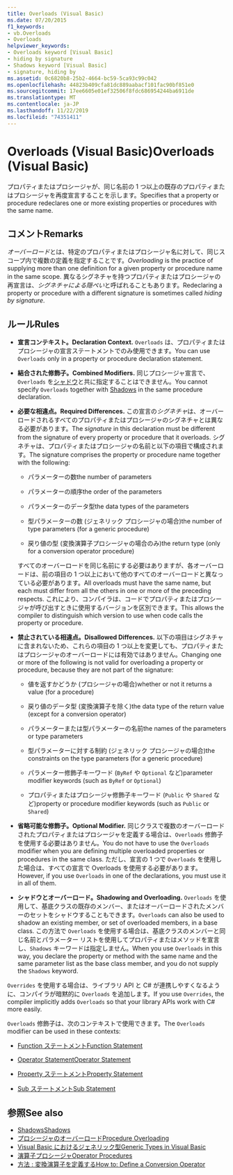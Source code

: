 ```yaml
---
title: Overloads (Visual Basic)
ms.date: 07/20/2015
f1_keywords:
- vb.Overloads
- Overloads
helpviewer_keywords:
- Overloads keyword [Visual Basic]
- hiding by signature
- Shadows keyword [Visual Basic]
- signature, hiding by
ms.assetid: 0c6820b8-25b2-4664-bc59-5ca93c99c042
ms.openlocfilehash: 44823b409cfa81dc889aabacf101fac90bf851e0
ms.sourcegitcommit: 17ee6605e01ef32506f8fdc686954244ba6911de
ms.translationtype: MT
ms.contentlocale: ja-JP
ms.lasthandoff: 11/22/2019
ms.locfileid: "74351411"
---
```

# <a name="overloads-visual-basic"></a><span data-ttu-id="34c8d-102">Overloads (Visual Basic)</span><span class="sxs-lookup"><span data-stu-id="34c8d-102">Overloads (Visual Basic)</span></span>

<span data-ttu-id="34c8d-103">プロパティまたはプロシージャが、同じ名前の 1 つ以上の既存のプロパティまたはプロシージャを再度宣言することを示します。</span><span class="sxs-lookup"><span data-stu-id="34c8d-103">Specifies that a property or procedure redeclares one or more existing properties or procedures with the same name.</span></span>

## <a name="remarks"></a><span data-ttu-id="34c8d-104">コメント</span><span class="sxs-lookup"><span data-stu-id="34c8d-104">Remarks</span></span>

<span data-ttu-id="34c8d-105">*オーバーロード*とは、特定のプロパティまたはプロシージャ名に対して、同じスコープ内で複数の定義を指定することです。</span><span class="sxs-lookup"><span data-stu-id="34c8d-105">*Overloading* is the practice of supplying more than one definition for a given property or procedure name in the same scope.</span></span> <span data-ttu-id="34c8d-106">異なるシグネチャを持つプロパティまたはプロシージャの再宣言は、*シグネチャによる隠ぺい*と呼ばれることもあります。</span><span class="sxs-lookup"><span data-stu-id="34c8d-106">Redeclaring a property or procedure with a different signature is sometimes called *hiding by signature*.</span></span>

## <a name="rules"></a><span data-ttu-id="34c8d-107">ルール</span><span class="sxs-lookup"><span data-stu-id="34c8d-107">Rules</span></span>

- <span data-ttu-id="34c8d-108">**宣言コンテキスト。**</span><span class="sxs-lookup"><span data-stu-id="34c8d-108">**Declaration Context.**</span></span> <span data-ttu-id="34c8d-109">`Overloads` は、プロパティまたはプロシージャの宣言ステートメントでのみ使用できます。</span><span class="sxs-lookup"><span data-stu-id="34c8d-109">You can use `Overloads` only in a property or procedure declaration statement.</span></span>

- <span data-ttu-id="34c8d-110">**結合された修飾子。**</span><span class="sxs-lookup"><span data-stu-id="34c8d-110">**Combined Modifiers.**</span></span> <span data-ttu-id="34c8d-111">同じプロシージャ宣言で、`Overloads` を[シャドウ](../../../visual-basic/language-reference/modifiers/shadows.md)と共に指定することはできません。</span><span class="sxs-lookup"><span data-stu-id="34c8d-111">You cannot specify `Overloads` together with [Shadows](../../../visual-basic/language-reference/modifiers/shadows.md) in the same procedure declaration.</span></span>

- <span data-ttu-id="34c8d-112">**必要な相違点。**</span><span class="sxs-lookup"><span data-stu-id="34c8d-112">**Required Differences.**</span></span> <span data-ttu-id="34c8d-113">この宣言の*シグネチャ*は、オーバーロードされるすべてのプロパティまたはプロシージャのシグネチャとは異なる必要があります。</span><span class="sxs-lookup"><span data-stu-id="34c8d-113">The *signature* in this declaration must be different from the signature of every property or procedure that it overloads.</span></span> <span data-ttu-id="34c8d-114">シグネチャは、プロパティまたはプロシージャの名前と以下の項目で構成されます。</span><span class="sxs-lookup"><span data-stu-id="34c8d-114">The signature comprises the property or procedure name together with the following:</span></span>

  - <span data-ttu-id="34c8d-115">パラメーターの数</span><span class="sxs-lookup"><span data-stu-id="34c8d-115">the number of parameters</span></span>

  - <span data-ttu-id="34c8d-116">パラメーターの順序</span><span class="sxs-lookup"><span data-stu-id="34c8d-116">the order of the parameters</span></span>

  - <span data-ttu-id="34c8d-117">パラメーターのデータ型</span><span class="sxs-lookup"><span data-stu-id="34c8d-117">the data types of the parameters</span></span>

  - <span data-ttu-id="34c8d-118">型パラメーターの数 (ジェネリック プロシージャの場合)</span><span class="sxs-lookup"><span data-stu-id="34c8d-118">the number of type parameters (for a generic procedure)</span></span>

  - <span data-ttu-id="34c8d-119">戻り値の型 (変換演算子プロシージャの場合のみ)</span><span class="sxs-lookup"><span data-stu-id="34c8d-119">the return type (only for a conversion operator procedure)</span></span>

  <span data-ttu-id="34c8d-120">すべてのオーバーロードを同じ名前にする必要はありますが、各オーバーロードは、前の項目の 1 つ以上において他のすべてのオーバーロードと異なっている必要があります。</span><span class="sxs-lookup"><span data-stu-id="34c8d-120">All overloads must have the same name, but each must differ from all the others in one or more of the preceding respects.</span></span> <span data-ttu-id="34c8d-121">これにより、コンパイラは、コードでプロパティまたはプロシージャが呼び出すときに使用するバージョンを区別できます。</span><span class="sxs-lookup"><span data-stu-id="34c8d-121">This allows the compiler to distinguish which version to use when code calls the property or procedure.</span></span>

- <span data-ttu-id="34c8d-122">**禁止されている相違点。**</span><span class="sxs-lookup"><span data-stu-id="34c8d-122">**Disallowed Differences.**</span></span> <span data-ttu-id="34c8d-123">以下の項目はシグネチャに含まれないため、これらの項目の 1 つ以上を変更しても、プロパティまたはプロシージャのオーバーロードには有効ではありません。</span><span class="sxs-lookup"><span data-stu-id="34c8d-123">Changing one or more of the following is not valid for overloading a property or procedure, because they are not part of the signature:</span></span>

  - <span data-ttu-id="34c8d-124">値を返すかどうか (プロシージャの場合)</span><span class="sxs-lookup"><span data-stu-id="34c8d-124">whether or not it returns a value (for a procedure)</span></span>

  - <span data-ttu-id="34c8d-125">戻り値のデータ型 (変換演算子を除く)</span><span class="sxs-lookup"><span data-stu-id="34c8d-125">the data type of the return value (except for a conversion operator)</span></span>

  - <span data-ttu-id="34c8d-126">パラメーターまたは型パラメーターの名前</span><span class="sxs-lookup"><span data-stu-id="34c8d-126">the names of the parameters or type parameters</span></span>

  - <span data-ttu-id="34c8d-127">型パラメーターに対する制約 (ジェネリック プロシージャの場合)</span><span class="sxs-lookup"><span data-stu-id="34c8d-127">the constraints on the type parameters (for a generic procedure)</span></span>

  - <span data-ttu-id="34c8d-128">パラメーター修飾子キーワード (`ByRef` や `Optional` など)</span><span class="sxs-lookup"><span data-stu-id="34c8d-128">parameter modifier keywords (such as `ByRef` or `Optional`)</span></span>

  - <span data-ttu-id="34c8d-129">プロパティまたはプロシージャ修飾子キーワード (`Public` や `Shared` など)</span><span class="sxs-lookup"><span data-stu-id="34c8d-129">property or procedure modifier keywords (such as `Public` or `Shared`)</span></span>

- <span data-ttu-id="34c8d-130">**省略可能な修飾子。**</span><span class="sxs-lookup"><span data-stu-id="34c8d-130">**Optional Modifier.**</span></span> <span data-ttu-id="34c8d-131">同じクラスで複数のオーバーロードされたプロパティまたはプロシージャを定義する場合は、`Overloads` 修飾子を使用する必要はありません。</span><span class="sxs-lookup"><span data-stu-id="34c8d-131">You do not have to use the `Overloads` modifier when you are defining multiple overloaded properties or procedures in the same class.</span></span> <span data-ttu-id="34c8d-132">ただし、宣言の 1 つで `Overloads` を使用した場合は、すべての宣言で Overloads を使用する必要があります。</span><span class="sxs-lookup"><span data-stu-id="34c8d-132">However, if you use `Overloads` in one of the declarations, you must use it in all of them.</span></span>

- <span data-ttu-id="34c8d-133">**シャドウとオーバーロード。**</span><span class="sxs-lookup"><span data-stu-id="34c8d-133">**Shadowing and Overloading.**</span></span> <span data-ttu-id="34c8d-134">`Overloads` を使用して、基底クラスの既存のメンバー、またはオーバーロードされたメンバーのセットをシャドウすることもできます。</span><span class="sxs-lookup"><span data-stu-id="34c8d-134">`Overloads` can also be used to shadow an existing member, or set of overloaded members, in a base class.</span></span> <span data-ttu-id="34c8d-135">この方法で `Overloads` を使用する場合は、基底クラスのメンバーと同じ名前とパラメーター リストを使用してプロパティまたはメソッドを宣言し、`Shadows` キーワードは指定しません。</span><span class="sxs-lookup"><span data-stu-id="34c8d-135">When you use `Overloads` in this way, you declare the property or method with the same name and the same parameter list as the base class member, and you do not supply the `Shadows` keyword.</span></span>

<span data-ttu-id="34c8d-136">`Overrides` を使用する場合は、ライブラリ API と C# が連携しやすくなるように、コンパイラが暗黙的に `Overloads` を追加します。</span><span class="sxs-lookup"><span data-stu-id="34c8d-136">If you use `Overrides`, the compiler implicitly adds `Overloads` so that your library APIs work with C# more easily.</span></span>

<span data-ttu-id="34c8d-137">`Overloads` 修飾子は、次のコンテキストで使用できます。</span><span class="sxs-lookup"><span data-stu-id="34c8d-137">The `Overloads` modifier can be used in these contexts:</span></span>

- [<span data-ttu-id="34c8d-138">Function ステートメント</span><span class="sxs-lookup"><span data-stu-id="34c8d-138">Function Statement</span></span>](../../../visual-basic/language-reference/statements/function-statement.md)

- [<span data-ttu-id="34c8d-139">Operator Statement</span><span class="sxs-lookup"><span data-stu-id="34c8d-139">Operator Statement</span></span>](../../../visual-basic/language-reference/statements/operator-statement.md)

- [<span data-ttu-id="34c8d-140">Property ステートメント</span><span class="sxs-lookup"><span data-stu-id="34c8d-140">Property Statement</span></span>](../../../visual-basic/language-reference/statements/property-statement.md)

- [<span data-ttu-id="34c8d-141">Sub ステートメント</span><span class="sxs-lookup"><span data-stu-id="34c8d-141">Sub Statement</span></span>](../../../visual-basic/language-reference/statements/sub-statement.md)

## <a name="see-also"></a><span data-ttu-id="34c8d-142">参照</span><span class="sxs-lookup"><span data-stu-id="34c8d-142">See also</span></span>

- [<span data-ttu-id="34c8d-143">Shadows</span><span class="sxs-lookup"><span data-stu-id="34c8d-143">Shadows</span></span>](../../../visual-basic/language-reference/modifiers/shadows.md)
- [<span data-ttu-id="34c8d-144">プロシージャのオーバーロード</span><span class="sxs-lookup"><span data-stu-id="34c8d-144">Procedure Overloading</span></span>](../../../visual-basic/programming-guide/language-features/procedures/procedure-overloading.md)
- [<span data-ttu-id="34c8d-145">Visual Basic におけるジェネリック型</span><span class="sxs-lookup"><span data-stu-id="34c8d-145">Generic Types in Visual Basic</span></span>](../../../visual-basic/programming-guide/language-features/data-types/generic-types.md)
- [<span data-ttu-id="34c8d-146">演算子プロシージャ</span><span class="sxs-lookup"><span data-stu-id="34c8d-146">Operator Procedures</span></span>](../../../visual-basic/programming-guide/language-features/procedures/operator-procedures.md)
- [<span data-ttu-id="34c8d-147">方法 : 変換演算子を定義する</span><span class="sxs-lookup"><span data-stu-id="34c8d-147">How to: Define a Conversion Operator</span></span>](../../../visual-basic/programming-guide/language-features/procedures/how-to-define-a-conversion-operator.md)
